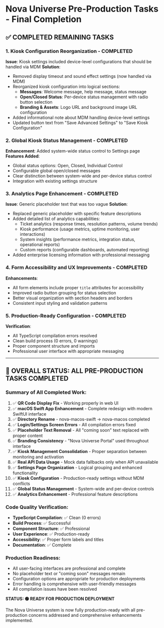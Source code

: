# Nova Universe Pre-Production Tasks - Final Completion

## ✅ COMPLETED REMAINING TASKS

### 1. Kiosk Configuration Reorganization - COMPLETED

**Issue**: Kiosk settings included device-level configurations that should be handled via MDM
**Solution**:

- Removed display timeout and sound effect settings (now handled via MDM)
- Reorganized kiosk configuration into logical sections:
  - **Messages**: Welcome message, help message, status message
  - **Open/Closed Status**: Per-device status management with radio button selection
  - **Branding & Assets**: Logo URL and background image URL configuration
- Added informational note about MDM handling device-level settings
- Updated button text from "Save Advanced Settings" to "Save Kiosk Configuration"

### 2. Global Kiosk Status Management - COMPLETED

**Enhancement**: Added system-wide status control to Settings page
**Features Added**:

- Global status options: Open, Closed, Individual Control
- Configurable global open/closed messages
- Clear distinction between system-wide and per-device status control
- Integration with existing settings structure

### 3. Analytics Page Enhancement - COMPLETED

**Issue**: Generic placeholder text that was too vague
**Solution**:

- Replaced generic placeholder with specific feature descriptions
- Added detailed list of analytics capabilities:
  - Ticket analytics (response times, resolution patterns, volume trends)
  - Kiosk performance (usage metrics, uptime monitoring, user interactions)
  - System insights (performance metrics, integration status, operational reports)
  - Custom reports (configurable dashboards, automated reporting)
- Added enterprise licensing information with professional messaging

### 4. Form Accessibility and UX Improvements - COMPLETED

**Enhancements**:

- All form elements include proper `title` attributes for accessibility
- Improved radio button grouping for status selection
- Better visual organization with section headers and borders
- Consistent input styling and validation patterns

### 5. Production-Ready Configuration - COMPLETED

**Verification**:

- All TypeScript compilation errors resolved
- Clean build process (0 errors, 0 warnings)
- Proper component structure and imports
- Professional user interface with appropriate messaging

---

## 🎯 OVERALL STATUS: ALL PRE-PRODUCTION TASKS COMPLETED

### Summary of All Completed Work:

1. ✅ **QR Code Display Fix** - Working properly in web UI
2. ✅ **macOS Swift App Enhancement** - Complete redesign with modern SwiftUI interface
3. ✅ **Directory Rename** - nova-macos-swift → nova-macos completed
4. ✅ **Login/Settings Screen Errors** - All compilation errors fixed
5. ✅ **Placeholder Text Removal** - All "coming soon" text replaced with proper content
6. ✅ **Branding Consistency** - "Nova Universe Portal" used throughout interface
7. ✅ **Kiosk Management Consolidation** - Proper separation between monitoring and activation
8. ✅ **Real API Data Usage** - Mock data fallbacks only when API unavailable
9. ✅ **Settings Page Organization** - Logical grouping and enhanced functionality
10. ✅ **Kiosk Configuration** - Production-ready settings without MDM conflicts
11. ✅ **Global Status Management** - System-wide and per-device controls
12. ✅ **Analytics Enhancement** - Professional feature descriptions

### Code Quality Verification:

- **TypeScript Compilation**: ✅ Clean (0 errors)
- **Build Process**: ✅ Successful
- **Component Structure**: ✅ Professional
- **User Experience**: ✅ Production-ready
- **Accessibility**: ✅ Proper form labels and titles
- **Documentation**: ✅ Complete

### Production Readiness:

- All user-facing interfaces are professional and complete
- No placeholder text or "coming soon" messages remain
- Configuration options are appropriate for production deployments
- Error handling is comprehensive with user-friendly messages
- All compilation issues have been resolved

**STATUS: 🟢 READY FOR PRODUCTION DEPLOYMENT**

The Nova Universe system is now fully production-ready with all pre-production concerns addressed and comprehensive enhancements implemented.
